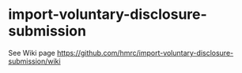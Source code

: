 
# import-voluntary-disclosure-submission

See Wiki page https://github.com/hmrc/import-voluntary-disclosure-submission/wiki
